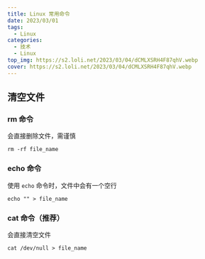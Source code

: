 ```yaml
---
title: Linux 常用命令
date: 2023/03/01
tags:
  - Linux
categories:
  - 技术
  - Linux
top_img: https://s2.loli.net/2023/03/04/dCMLXSRH4F87qhV.webp
cover: https://s2.loli.net/2023/03/04/dCMLXSRH4F87qhV.webp
---
```


## 清空文件

### rm 命令

会直接删除文件，需谨慎

```shell
rm -rf file_name
```

### echo 命令

使用 `echo` 命令时，文件中会有一个空行

```shell
echo "" > file_name
```

### cat 命令（推荐）

会直接清空文件

```shell
cat /dev/null > file_name
```
